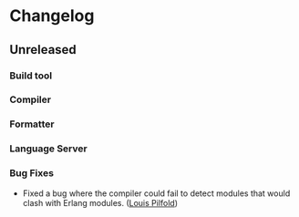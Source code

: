 # Changelog

## Unreleased

### Build tool

### Compiler

### Formatter

### Language Server

### Bug Fixes

- Fixed a bug where the compiler could fail to detect modules that would clash
  with Erlang modules.
  ([Louis Pilfold](https://github.com/lpil))
